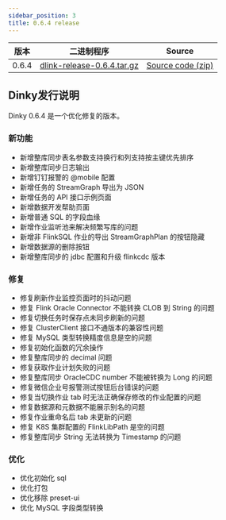 ```yaml
---
sidebar_position: 3
title: 0.6.4 release
---
```




| 版本    | 二进制程序                                                                                                                | Source                                                                               |
|-------|----------------------------------------------------------------------------------------------------------------------|--------------------------------------------------------------------------------------|
| 0.6.4 | [dlink-release-0.6.4.tar.gz](https://github.com/DataLinkDC/dlink/releases/download/0.6.4/dlink-release-0.6.4.tar.gz) | [Source code (zip)](https://github.com/DataLinkDC/dlink/archive/refs/tags/0.6.4.zip) |


## Dinky发行说明

Dinky 0.6.4 是一个优化修复的版本。

### 新功能

- 新增整库同步表名参数支持换行和列支持按主键优先排序
- 新增整库同步日志输出
- 新增钉钉报警的 @mobile 配置
- 新增任务的 StreamGraph 导出为 JSON
- 新增任务的 API 接口示例页面
- 新增数据开发帮助页面
- 新增普通 SQL 的字段血缘
- 新增作业监听池来解决频繁写库的问题
- 新增非 FlinkSQL 作业的导出 StreamGraphPlan 的按钮隐藏
- 新增数据源的删除按钮
- 新增整库同步的 jdbc 配置和升级 flinkcdc 版本

### 修复

- 修复刷新作业监控页面时的抖动问题
- 修复 Flink Oracle Connector 不能转换 CLOB 到 String 的问题
- 修复切换任务时保存点未同步刷新的问题
- 修复 ClusterClient 接口不通版本的兼容性问题
- 修复 MySQL 类型转换精度信息是空的问题
- 修复初始化函数的冗余操作
- 修复整库同步的 decimal 问题
- 修复获取作业计划失败的问题
- 修复整库同步 OracleCDC number 不能被转换为 Long 的问题
- 修复微信企业号报警测试按钮后台错误的问题
- 修复当切换作业 tab 时无法正确保存修改的作业配置的问题
- 修复数据源和元数据不能展示别名的问题
- 修复作业重命名后 tab 未更新的问题
- 修复 K8S 集群配置的 FlinkLibPath 是空的问题
- 修复整库同步 String 无法转换为 Timestamp 的问题

### 优化

- 优化初始化 sql
- 优化打包
- 优化移除 preset-ui
- 优化 MySQL 字段类型转换